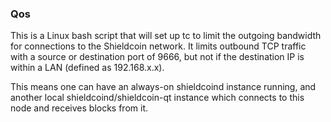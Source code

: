 ### Qos ###

This is a Linux bash script that will set up tc to limit the outgoing bandwidth for connections to the Shieldcoin network. It limits outbound TCP traffic with a source or destination port of 9666, but not if the destination IP is within a LAN (defined as 192.168.x.x).

This means one can have an always-on shieldcoind instance running, and another local shieldcoind/shieldcoin-qt instance which connects to this node and receives blocks from it.
